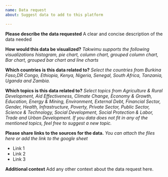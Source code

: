 ```yaml
---
name: Data request
about: Suggest data to add to this platform

---
```


**Please describe the data requested**
A clear and concise description of the data needed

**How would this data be visualized?**
*Takwimu supports the following visualizations histogram, pie chart, column chart, grouped column chart, Bar chart, grouped bar chart and line charts*


**Which countries is this data related to?**
*Select the countries from Burkina Faso,DR Congo, Ethiopia, Kenya, Nigeria, Senegal, South Africa, Tanzania, Uganda and Zambia.*


**Which topics is this data related to?**
*Select topics from Agriculture & Rural Development, Aid Effectiveness, Climate Change, Economy & Growth, Education, Energy & Mining, Environment, External Debt, Financial Sector, Gender, Health, Infrastructure, Poverty, Private Sector, Public Sector, Science & Technology, Social Development, Social Protection & Labor, Trade and Urban Development. If you data does not fit in any of the mentioned topics, feel free to suggest a new topic.*

**Please share links to the sources for the data.**
*You can attach the files here or add the link to the google sheet*
- Link 1
- Link 2
- Link 3

**Additional context**
Add any other context about the data request here.
